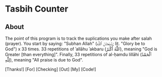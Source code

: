 # Tasbih Counter

## About

The point of this program is to track the suplications you make after 
salah (prayer). You start by saying: "Subhan Allah" (سُبْحَانَ ٱللَّٰهِ; lit. "Glory be to God") x 33 times. 33 repetitions of ʾallāhu ʾakbaru (ٱللَّٰهُ أَكْبَرُ), meaning "God is Greater [than everything]". Finally, 33 repetitions of al-ḥamdu lillāhi (ٱلْحَمْدُ لِلَّٰهِ), meaning "All praise is due to God".

[Thanks!]
[For]
[Checking]
[Out]
[My]
[Code!]